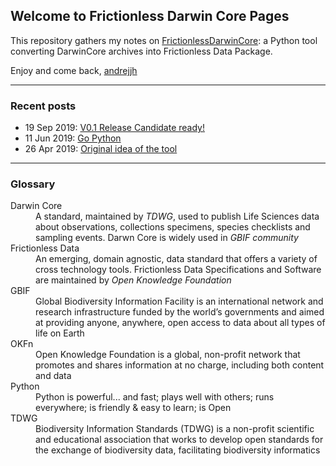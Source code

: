 ## Welcome to Frictionless Darwin Core Pages

This repository gathers my notes on [FrictionlessDarwinCore](https://github.com/frictionlessdata/FrictionlessDarwinCore): a Python tool converting DarwinCore archives into Frictionless Data Package.

Enjoy and come back,
[andrejjh](https://andrejjh.github.io/)

---
### Recent posts
* 19 Sep 2019: [V0.1 Release Candidate ready!](posts/00003.md)
* 11 Jun 2019: [Go Python](posts/00002.md)
* 26 Apr 2019: [Original idea of the tool](posts/00001.md)

---
### Glossary
<dl>
<dt>Darwin Core</dt>
<dd>A standard, maintained by <i>TDWG</i>, used to publish Life Sciences data about observations, collections specimens, species checklists and sampling events. Darwn Core is widely used in <i>GBIF community</i></dd>
<dt>Frictionless Data</dt>
<dd>An emerging, domain agnostic, data standard that offers a variety of cross technology tools. Frictionless Data Specifications and Software are maintained by <i>Open Knowledge Foundation</i></dd>
<dt>GBIF</dt>
<dd>Global Biodiversity Information Facility is an international network and research infrastructure funded by the world’s governments and aimed at providing anyone, anywhere, open access to data about all types of life on Earth</dd>
<dt>OKFn</dt>
<dd> Open Knowledge Foundation is a global, non-profit network that promotes and shares information at no charge, including both content and data</dd>
<dt>Python</dt>
<dd>Python is powerful... and fast; plays well with others; runs everywhere; is friendly & easy to learn; is Open</dd>
<dt>TDWG</dt>
<dd>Biodiversity Information Standards (TDWG) is a non-profit scientific and educational association that works to develop open standards for the exchange of biodiversity data, facilitating biodiversity informatics</dd>
</dl>
